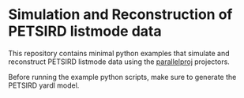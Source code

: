 # Simulation and Reconstruction of PETSIRD listmode data

This repository contains minimal python examples that simulate and reconstruct
PETSIRD listmode data using the [parallelproj](https://github.com/gschramm/parallelproj) projectors.

Before running the example python scripts, make sure to generate the PETSIRD yardl model.
